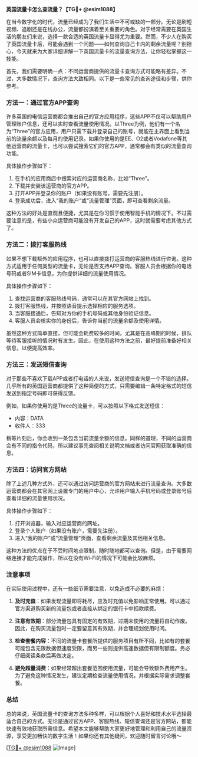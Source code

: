 **英国流量卡怎么查流量？【TG💪+ @esim1088】**

在当今数字化的时代，流量已经成为了我们生活中不可或缺的一部分。无论是刷短视频、追剧还是在线办公，流量都扮演着至关重要的角色。对于经常需要在英国生活的朋友们来说，选择一款合适的英国流量卡显得尤为重要。然而，不少人在购买了英国流量卡后，可能会遇到一个问题——如何查询自己卡内的剩余流量呢？别担心，今天就来为大家详细讲解一下英国流量卡的流量查询方法，让你轻松掌握这一技能。

首先，我们需要明确一点：不同运营商提供的流量卡查询方式可能略有差异。不过，大多数情况下，查询方法大致相同。以下是一些常见的查询途径和步骤，供你参考。

### 方法一：通过官方APP查询

许多英国的电信运营商都会推出自己的官方应用程序，这些APP不仅可以帮助用户管理账户信息，还可以实时查看流量使用情况。以Three为例，他们有一个名为“Three”的官方应用，用户只需下载并登录自己的账号，就能在主界面上看到当前的流量余额以及每月的使用记录。如果你使用的是EE、O2或者Vodafone等其他运营商的流量卡，也可以尝试搜索它们的官方APP，通常都会有类似的流量查询功能。

具体操作步骤如下：
1. 在手机的应用商店中搜索对应的运营商名称，比如“Three”。
2. 下载并安装该运营商的官方APP。
3. 打开APP并登录你的账户（如果没有账号，需要先注册）。
4. 登录成功后，进入“我的账户”或“流量管理”页面，即可查看剩余流量。

这种方法的好处是直观且便捷，尤其是在你习惯于使用智能手机的情况下。不过需要注意的是，有些小众运营商可能没有开发自己的APP，这时就需要考虑其他方式了。

### 方法二：拨打客服热线

如果不想下载额外的应用程序，也可以直接拨打运营商的客服热线进行咨询。这种方式适用于任何类型的流量卡，无论是否支持APP查询。客服人员会根据你的电话号码或者SIM卡信息，为你提供详细的流量使用情况。

具体操作步骤如下：
1. 查找运营商的客服热线号码，通常可以在其官方网站上找到。
2. 拨打客服热线，并按照语音提示选择相应的服务选项。
3. 当客服接通后，告知对方你的手机号码或其他身份验证信息。
4. 客服人员会核实你的身份后，告诉你当前的流量余额及使用详情。

虽然这种方式简单直接，但可能会耗费较多的时间，尤其是在高峰期的时候，排队等待客服接听的情况时有发生。因此，在使用这种方法之前，最好提前准备好相关信息，以便提高效率。

### 方法三：发送短信查询

对于那些不喜欢下载APP或者打电话的人来说，发送短信查询是一个不错的选择。几乎所有的英国运营商都提供了这种简便的方式，只需要编辑一条特定格式的短信发送到指定号码即可获得反馈。

例如，如果你使用的是Three的流量卡，可以按照以下格式发送短信：
- 内容：DATA
- 收件人：333

稍等片刻后，你会收到一条包含当前流量余额的信息。同样的道理，不同的运营商会有不同的指令代码，所以建议事先查阅相关说明文档或者访问官网获取准确的信息。

### 方法四：访问官方网站

除了上述几种方式外，还可以通过访问运营商的官方网站来进行流量查询。大多数运营商都会在其官网上设置专门的用户中心，允许用户输入手机号码或登录账号后查看详细的流量使用状况。

具体操作步骤如下：
1. 打开浏览器，输入对应运营商的网址。
2. 登录个人账户（如果没有账户，需要先注册）。
3. 进入“我的账户”或“流量管理”页面，查看剩余流量及其他相关信息。

这种方法的优点在于不受时间地点限制，随时随地都可以查询。但是，由于需要网络连接才能完成操作，所以在没有Wi-Fi的情况下可能会比较麻烦。

### 注意事项

在实际使用过程中，还有一些细节需要注意，以免造成不必要的麻烦：

1. **及时充值**：如果发现流量即将耗尽，应及时充值以免影响正常使用。可以通过官方渠道购买新的流量包或者直接从绑定的银行卡中扣款续费。
   
2. **注意有效期**：部分流量包具有固定的有效期，过期未使用的流量将自动作废。因此，在购买流量包时一定要留意其有效期，并合理规划使用时间。

3. **检查套餐内容**：不同的流量卡套餐所提供的服务项目有所不同，比如有的套餐可能包含无限数据但速度受限，而另一些则提供高速数据但有限制额度。务必仔细阅读条款后再做决定。

4. **避免超量消费**：如果经常超出套餐范围使用流量，可能会导致额外费用产生。为了避免这种情况发生，建议定期检查流量使用情况，并根据实际需求调整套餐。

### 总结

总的来说，英国流量卡的查询方法多种多样，可以根据个人喜好和技术水平选择最适合自己的方式。无论是通过官方APP、客服热线、短信查询还是官方网站，都能快速有效地获取所需信息。希望本文能够帮助大家更好地管理和利用自己的流量资源，享受更加畅快的数字生活！如果你还有其他疑问，欢迎随时留言讨论哦～

[[TG💪+ @esim1088](https://t.me/s/esim1088) ![Image](https://i.postimg.cc/4NQfJmqS/Snipaste-2025-05-13-00-14-12.png)]